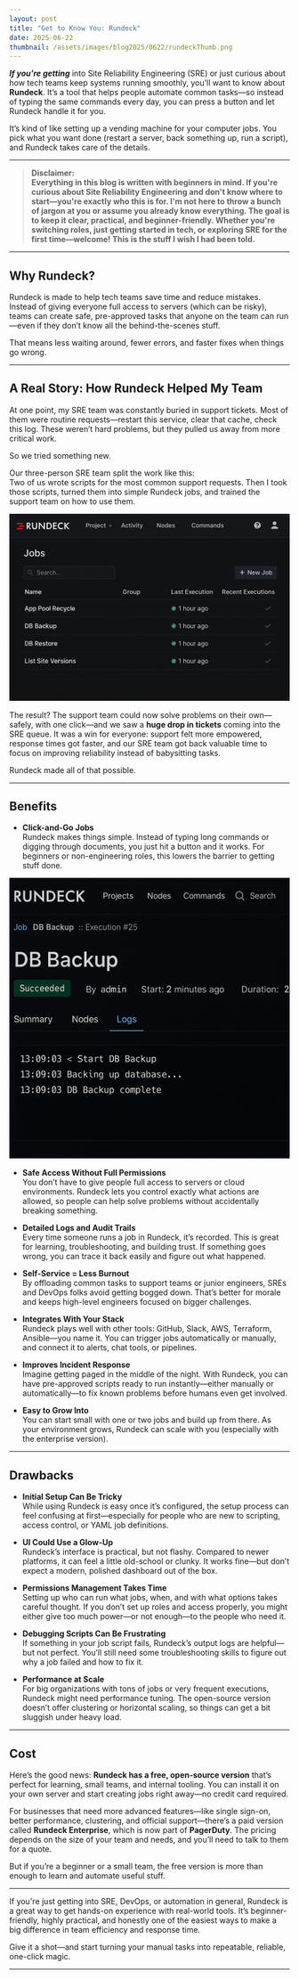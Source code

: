 ```yaml
---
layout: post
title: "Get to Know You: Rundeck"
date: 2025-06-22
thumbnail: /assets/images/blog2025/0622/rundeckThumb.png
---
```


***If you're getting*** into Site Reliability Engineering (SRE) or just curious about how tech teams keep systems running smoothly, you'll want to know about **Rundeck**. It’s a tool that helps people automate common tasks—so instead of typing the same commands every day, you can press a button and let Rundeck handle it for you.

It’s kind of like setting up a vending machine for your computer jobs. You pick what you want done (restart a server, back something up, run a script), and Rundeck takes care of the details.

---

> 
> **Disclaimer:  
> Everything in this blog is written with beginners in mind. If you're curious about Site Reliability Engineering and don't know where to start—you're exactly who this is for. I'm not here to throw a bunch of jargon at you or assume you already know everything. The goal is to keep it clear, practical, and beginner-friendly. Whether you're switching roles, just getting started in tech, or exploring SRE for the first time—welcome! This is the stuff I wish I had been told.**
> 

---

## Why Rundeck?

Rundeck is made to help tech teams save time and reduce mistakes. Instead of giving everyone full access to servers (which can be risky), teams can create safe, pre-approved tasks that anyone on the team can run—even if they don’t know all the behind-the-scenes stuff.

That means less waiting around, fewer errors, and faster fixes when things go wrong.

---

## A Real Story: How Rundeck Helped My Team

At one point, my SRE team was constantly buried in support tickets. Most of them were routine requests—restart this service, clear that cache, check this log. These weren’t hard problems, but they pulled us away from more critical work.

So we tried something new.

Our three-person SRE team split the work like this:  
Two of us wrote scripts for the most common support requests. Then I took those scripts, turned them into simple Rundeck jobs, and trained the support team on how to use them.

![Rundeck Job List Example](/assets/images/blog2025/0622/rundeckList.png)


The result? The support team could now solve problems on their own—safely, with one click—and we saw a **huge drop in tickets** coming into the SRE queue. It was a win for everyone: support felt more empowered, response times got faster, and our SRE team got back valuable time to focus on improving reliability instead of babysitting tasks.

Rundeck made all of that possible.

---

## Benefits

- **Click-and-Go Jobs**  
  Rundeck makes things simple. Instead of typing long commands or digging through documents, you just hit a button and it works. For beginners or non-engineering roles, this lowers the barrier to getting stuff done.

![Rundeck Jobs](/assets/images/blog2025/0622/rundeckLog.png)

- **Safe Access Without Full Permissions**  
  You don’t have to give people full access to servers or cloud environments. Rundeck lets you control exactly what actions are allowed, so people can help solve problems without accidentally breaking something.

- **Detailed Logs and Audit Trails**  
  Every time someone runs a job in Rundeck, it’s recorded. This is great for learning, troubleshooting, and building trust. If something goes wrong, you can trace it back easily and figure out what happened.

- **Self-Service = Less Burnout**  
  By offloading common tasks to support teams or junior engineers, SREs and DevOps folks avoid getting bogged down. That’s better for morale and keeps high-level engineers focused on bigger challenges.

- **Integrates With Your Stack**  
  Rundeck plays well with other tools: GitHub, Slack, AWS, Terraform, Ansible—you name it. You can trigger jobs automatically or manually, and connect it to alerts, chat tools, or pipelines.

- **Improves Incident Response**  
  Imagine getting paged in the middle of the night. With Rundeck, you can have pre-approved scripts ready to run instantly—either manually or automatically—to fix known problems before humans even get involved.

- **Easy to Grow Into**  
  You can start small with one or two jobs and build up from there. As your environment grows, Rundeck can scale with you (especially with the enterprise version).

---

## Drawbacks

- **Initial Setup Can Be Tricky**  
  While using Rundeck is easy once it’s configured, the setup process can feel confusing at first—especially for people who are new to scripting, access control, or YAML job definitions.

- **UI Could Use a Glow-Up**  
  Rundeck’s interface is practical, but not flashy. Compared to newer platforms, it can feel a little old-school or clunky. It works fine—but don’t expect a modern, polished dashboard out of the box.

- **Permissions Management Takes Time**  
  Setting up who can run what jobs, when, and with what options takes careful thought. If you don’t set up roles and access properly, you might either give too much power—or not enough—to the people who need it.

- **Debugging Scripts Can Be Frustrating**  
  If something in your job script fails, Rundeck’s output logs are helpful—but not perfect. You’ll still need some troubleshooting skills to figure out why a job failed and how to fix it.

- **Performance at Scale**  
  For big organizations with tons of jobs or very frequent executions, Rundeck might need performance tuning. The open-source version doesn’t offer clustering or horizontal scaling, so things can get a bit sluggish under heavy load.

---

## Cost

Here’s the good news: **Rundeck has a free, open-source version** that’s perfect for learning, small teams, and internal tooling. You can install it on your own server and start creating jobs right away—no credit card required.

For businesses that need more advanced features—like single sign-on, better performance, clustering, and official support—there’s a paid version called **Rundeck Enterprise**, which is now part of **PagerDuty**. The pricing depends on the size of your team and needs, and you’ll need to talk to them for a quote.

But if you’re a beginner or a small team, the free version is more than enough to learn and automate useful stuff.

---

If you're just getting into SRE, DevOps, or automation in general, Rundeck is a great way to get hands-on experience with real-world tools. It’s beginner-friendly, highly practical, and honestly one of the easiest ways to make a big difference in team efficiency and response time.

Give it a shot—and start turning your manual tasks into repeatable, reliable, one-click magic.

---